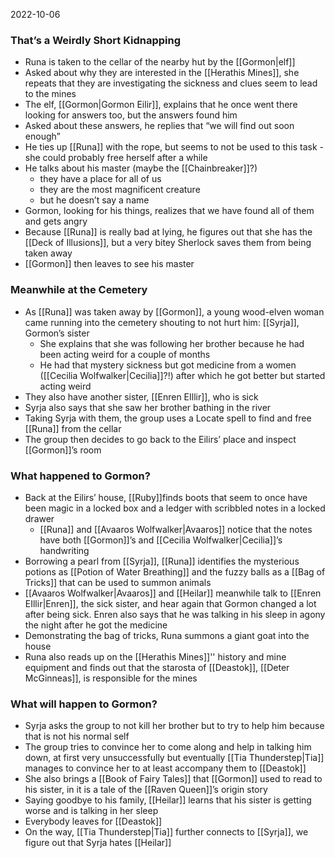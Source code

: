 2022-10-06

### That’s a Weirdly Short Kidnapping
- Runa is taken to the cellar of the nearby hut by the [[Gormon|elf]]
- Asked about why they are interested in the [[Herathis Mines]], she repeats that they are investigating the sickness and clues seem to lead to the mines
- The elf, [[Gormon|Gormon Eilir]], explains that he once went there looking for answers too, but the answers found him
- Asked about these answers, he replies that “we will find out soon enough”
- He ties up [[Runa]] with the rope, but seems to not be used to this task - she could probably free herself after a while
- He talks about his master (maybe the [[Chainbreaker]]?) 
	- they have a place for all of us
	- they are the most magnificent creature 
	- but he doesn’t say a name
- Gormon, looking for his things, realizes that we have found all of them and gets angry
- Because [[Runa]] is really bad at lying, he figures out that she has the [[Deck of Illusions]], but a very bitey Sherlock saves them from being taken away
- [[Gormon]] then leaves to see his master

### Meanwhile at the Cemetery
- As [[Runa]] was taken away by [[Gormon]], a young wood-elven woman came running into the cemetery shouting to not hurt him: [[Syrja]], Gormon’s sister
	- She explains that she was following her brother because he had been acting weird for a couple of months
	- He had that mystery sickness but got medicine from a women ([[Cecilia Wolfwalker|Cecilia]]?!) after which he got better but started acting weird
- They also have another sister, [[Enren EIllir]], who is sick 
- Syrja also says that she saw her brother bathing in the river
- Taking Syrja with them, the group uses a Locate spell to find and free [[Runa]] from the cellar
- The group then decides to go back to the Eilirs’ place and inspect [[Gormon]]’s room

### What happened to Gormon?
- Back at the Eilirs’ house, [[Ruby]]finds boots that seem to once have been magic in a locked box and a ledger with scribbled notes in a locked drawer
	- [[Runa]] and [[Avaaros Wolfwalker|Avaaros]] notice that the notes have both [[Gormon]]’s and [[Cecilia Wolfwalker|Cecilia]]’s handwriting
- Borrowing a pearl from [[Syrja]], [[Runa]] identifies the mysterious potions as [[Potion of Water Breathing]] and the fuzzy balls as a [[Bag of Tricks]] that can be used to summon animals 
- [[Avaaros Wolfwalker|Avaaros]] and [[Heilar]] meanwhile talk to [[Enren EIllir|Enren]], the sick sister, and hear again that Gormon changed a lot after being sick. Enren also says that he was talking in his sleep in agony the night after he got the medicine
- Demonstrating the bag of tricks, Runa summons a giant goat into the house
- Runa also reads up on the [[Herathis Mines]]'' history and mine equipment and finds out that the starosta of [[Deastok]], [[Deter McGinneas]], is responsible for the mines

### What will happen to Gormon?
- Syrja asks the group to not kill her brother but to try to help him because that is not his normal self
- The group tries to convince her to come along and help in talking him down, at first very unsuccessfully but eventually [[Tia Thunderstep|Tia]] manages to convince her to at least accompany them to [[Deastok]]
- She also brings a [[Book of Fairy Tales]] that [[Gormon]] used to read to his sister, in it is a tale of the [[Raven Queen]]’s origin story
- Saying goodbye to his family, [[Heilar]] learns that his sister is getting worse and is talking in her sleep
- Everybody leaves for [[Deastok]]
- On the way, [[Tia Thunderstep|Tia]] further connects to [[Syrja]], we figure out that Syrja hates [[Heilar]]


